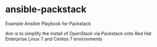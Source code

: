 # ansible-packstack
Example Ansible Playbook for Packstack

Aim is to simplify the install of OpenStack via Packstack onto
Red Hat Enterprise Linux 7 and Centos 7 environments


